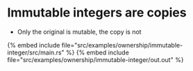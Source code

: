 # Immutable integers are copies

* Only the original is mutable, the copy is not

{% embed include file="src/examples/ownership/immutable-integer/src/main.rs" %}
{% embed include file="src/examples/ownership/immutable-integer/out.out" %}


